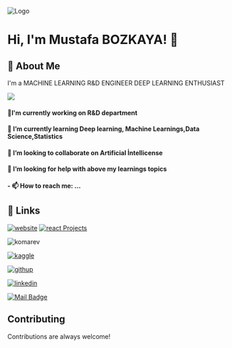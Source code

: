 

<!--
**mustafabozkaya/mustafabozkaya** is a ✨ _special_ ✨ repository because its `README.md` (this file) appears on your GitHub profile.

Here are some ideas to get you started:

- 🔭 I’m currently working on ...
- 🌱 I’m currently learning ...
- 👯 I’m looking to collaborate on ...
- 🤔 I’m looking for help with ...
- 💬 Ask me about ...
- 📫 How to reach me: ...
- 😄 Pronouns: ...
- ⚡ Fun fact: ...
-->
![Logo](https://paulvanderlaken.files.wordpress.com/2017/08/data-science-skills-network1-e1417010633616.jpg?w=900)

    
# Hi, I'm Mustafa BOZKAYA! 👋


## 🚀 About Me
I'm a MACHINE LEARNING R&D ENGINEER DEEP LEARNING ENTHUSIAST

![](https://github-readme-stats.vercel.app/api?username=mustafabozkaya&show_icons=true")

#### 🔭I'm currently working on R&D department
#### 🌱 I’m currently learning Deep learning, Machine Learnings,Data Science,Statistics
#### 👯 I’m looking to collaborate on Artificial İntellicense
#### 🤔 I’m looking for help with above my learnings topics
#### - 📫 How to reach me: ...


  
## 🔗 Links

[![website](https://img.shields.io/badge/my_portfolio-000?style=for-the-badge&logo=ko-fi&logoColor=white)](https://mustafabozkaya.github.io/)
[![react Projects](https://img.shields.io/badge/my_portfolio-000?style=for-the-badge&logo=ko-fi&logoColor=white)](e-trading-app.herokuapp.com/)

![komarev](https://komarev.com/ghpvc/?username=mboz&color=brightgreen)

[![kaggle](https://img.shields.io/badge/Kaggle-20BEFF?style=for-the-badge&logo=Kaggle&logoColor=white)](https://www.kaggle.com/mustafabozka)

[![githup](https://img.shields.io/github/followers/mustafabozkaya?style=social)](https://www.github.com/mustafabozkaya)

[![linkedin](https://img.shields.io/badge/linkedin-%230077B5.svg?&style=for-the-badge&logo=linkedin&logoColor=white)](https://www.linkedin.com/in/mustafa-bozkaya/)

[![Mail Badge](https://img.shields.io/badge/info.mustafabozkaya@gmail.com-c14438?style=for-the-badge&logo=Gmail&logoColor=white&link=mailto:info.mustafabozkaya@gmail.com)](mailto:info.mustafabozkaya@gmail.com)
  

  
## Contributing

Contributions are always welcome!
